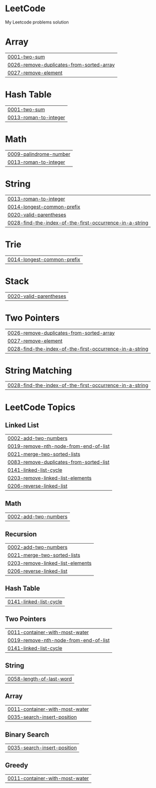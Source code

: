 # LeetCode
My Leetcode problems solution


# Array
|  |
| ------- |
| [0001-two-sum](https://github.com/iiZtZahran/LeetCode/tree/master/0001-two-sum) |
| [0026-remove-duplicates-from-sorted-array](https://github.com/iiZtZahran/LeetCode/tree/master/0026-remove-duplicates-from-sorted-array) |
| [0027-remove-element](https://github.com/iiZtZahran/LeetCode/tree/master/0027-remove-element) |
# Hash Table
|  |
| ------- |
| [0001-two-sum](https://github.com/iiZtZahran/LeetCode/tree/master/0001-two-sum) |
| [0013-roman-to-integer](https://github.com/iiZtZahran/LeetCode/tree/master/0013-roman-to-integer) |
# Math
|  |
| ------- |
| [0009-palindrome-number](https://github.com/iiZtZahran/LeetCode/tree/master/0009-palindrome-number) |
| [0013-roman-to-integer](https://github.com/iiZtZahran/LeetCode/tree/master/0013-roman-to-integer) |
# String
|  |
| ------- |
| [0013-roman-to-integer](https://github.com/iiZtZahran/LeetCode/tree/master/0013-roman-to-integer) |
| [0014-longest-common-prefix](https://github.com/iiZtZahran/LeetCode/tree/master/0014-longest-common-prefix) |
| [0020-valid-parentheses](https://github.com/iiZtZahran/LeetCode/tree/master/0020-valid-parentheses) |
| [0028-find-the-index-of-the-first-occurrence-in-a-string](https://github.com/iiZtZahran/LeetCode/tree/master/0028-find-the-index-of-the-first-occurrence-in-a-string) |
# Trie
|  |
| ------- |
| [0014-longest-common-prefix](https://github.com/iiZtZahran/LeetCode/tree/master/0014-longest-common-prefix) |
# Stack
|  |
| ------- |
| [0020-valid-parentheses](https://github.com/iiZtZahran/LeetCode/tree/master/0020-valid-parentheses) |
# Two Pointers
|  |
| ------- |
| [0026-remove-duplicates-from-sorted-array](https://github.com/iiZtZahran/LeetCode/tree/master/0026-remove-duplicates-from-sorted-array) |
| [0027-remove-element](https://github.com/iiZtZahran/LeetCode/tree/master/0027-remove-element) |
| [0028-find-the-index-of-the-first-occurrence-in-a-string](https://github.com/iiZtZahran/LeetCode/tree/master/0028-find-the-index-of-the-first-occurrence-in-a-string) |
# String Matching
|  |
| ------- |
| [0028-find-the-index-of-the-first-occurrence-in-a-string](https://github.com/iiZtZahran/LeetCode/tree/master/0028-find-the-index-of-the-first-occurrence-in-a-string) |
<!---LeetCode Topics Start-->
# LeetCode Topics
## Linked List
|  |
| ------- |
| [0002-add-two-numbers](https://github.com/iiZtZahran/LeetCode/tree/master/0002-add-two-numbers) |
| [0019-remove-nth-node-from-end-of-list](https://github.com/iiZtZahran/LeetCode/tree/master/0019-remove-nth-node-from-end-of-list) |
| [0021-merge-two-sorted-lists](https://github.com/iiZtZahran/LeetCode/tree/master/0021-merge-two-sorted-lists) |
| [0083-remove-duplicates-from-sorted-list](https://github.com/iiZtZahran/LeetCode/tree/master/0083-remove-duplicates-from-sorted-list) |
| [0141-linked-list-cycle](https://github.com/iiZtZahran/LeetCode/tree/master/0141-linked-list-cycle) |
| [0203-remove-linked-list-elements](https://github.com/iiZtZahran/LeetCode/tree/master/0203-remove-linked-list-elements) |
| [0206-reverse-linked-list](https://github.com/iiZtZahran/LeetCode/tree/master/0206-reverse-linked-list) |
## Math
|  |
| ------- |
| [0002-add-two-numbers](https://github.com/iiZtZahran/LeetCode/tree/master/0002-add-two-numbers) |
## Recursion
|  |
| ------- |
| [0002-add-two-numbers](https://github.com/iiZtZahran/LeetCode/tree/master/0002-add-two-numbers) |
| [0021-merge-two-sorted-lists](https://github.com/iiZtZahran/LeetCode/tree/master/0021-merge-two-sorted-lists) |
| [0203-remove-linked-list-elements](https://github.com/iiZtZahran/LeetCode/tree/master/0203-remove-linked-list-elements) |
| [0206-reverse-linked-list](https://github.com/iiZtZahran/LeetCode/tree/master/0206-reverse-linked-list) |
## Hash Table
|  |
| ------- |
| [0141-linked-list-cycle](https://github.com/iiZtZahran/LeetCode/tree/master/0141-linked-list-cycle) |
## Two Pointers
|  |
| ------- |
| [0011-container-with-most-water](https://github.com/iiZtZahran/LeetCode/tree/master/0011-container-with-most-water) |
| [0019-remove-nth-node-from-end-of-list](https://github.com/iiZtZahran/LeetCode/tree/master/0019-remove-nth-node-from-end-of-list) |
| [0141-linked-list-cycle](https://github.com/iiZtZahran/LeetCode/tree/master/0141-linked-list-cycle) |
## String
|  |
| ------- |
| [0058-length-of-last-word](https://github.com/iiZtZahran/LeetCode/tree/master/0058-length-of-last-word) |
## Array
|  |
| ------- |
| [0011-container-with-most-water](https://github.com/iiZtZahran/LeetCode/tree/master/0011-container-with-most-water) |
| [0035-search-insert-position](https://github.com/iiZtZahran/LeetCode/tree/master/0035-search-insert-position) |
## Binary Search
|  |
| ------- |
| [0035-search-insert-position](https://github.com/iiZtZahran/LeetCode/tree/master/0035-search-insert-position) |
## Greedy
|  |
| ------- |
| [0011-container-with-most-water](https://github.com/iiZtZahran/LeetCode/tree/master/0011-container-with-most-water) |
<!---LeetCode Topics End-->